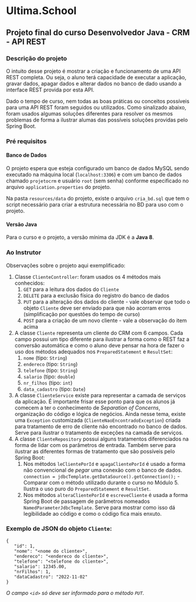 # Ultima.School

## Projeto final do curso Desenvolvedor Java - CRM - API REST

### Descrição do projeto

O intuito desse projeto é mostrar a criação e funcionamento de uma API REST completa. Ou seja,
o aluno terá capacidade de executar a aplicação, gravar dados, apagar dados e alterar dados no 
banco de dado usando a interface REST provida por esta API.

Dado o tempo de curso, nem todas as boas práticas ou conceitos possíveis para uma API REST foram
seguidos ou utilizados. Como sinalizado abaixo, foram usados algumas soluções diferentes para resolver
os mesmos problemas de forma a ilustrar alumas das possíveis soluções providas pelo Spring Boot.

### Pré requisitos

#### Banco de Dados

O projeto espera que esteja configurado um banco de dados MySQL sendo executado na máquina local (`localhost:3306`) e com um banco de dados chamado `projetocrm` e usuário `root` (sem senha) conforme especificado no arquivo `application.properties` do projeto.

Na pasta `resources/data` do projeto, existe o arquivo `cria_bd.sql` que tem o script necessário para criar a estrutura necessária no BD para uso com o projeto.

#### Versão Java

Para o curso e o projeto, a versão mínima da JDK é a **Java 8**.



### Ao Instrutor

Observações sobre o projeto aqui exemplificado:
1. Classe `ClienteController`: foram usados os 4 métodos mais conhecidos:
   1. `GET` para a leitura dos dados do `Cliente`
   2. `DELETE` para a exclusão física do registro do banco de dados
   3. `PUT` para a alteração dos dados do cliente - vale observar que todo o objeto `Cliente` deve ser enviado para que não acorram erros (simplificação por questões do tempo de curso)
   4. `POST` para a criação de um novo cliente - vale a observação do item acima
2. A classe `Cliente` representa um cliente do CRM com 6 campos. Cada campo possui um tipo diferente para ilustrar a forma como o REST faz a conversão automática e como o aluno deve pensar na hora de fazer o uso dos métodos adequados nos `PreparedStatement` e `ResultSet`:
   1. `nome` (tipo: `String`)
   2. `endereco`  (tipo: `String`)
   3. `telefone` (tipo: `String`)
   4. `salario` (tipo: `double`)
   5. `nr_filhos` (tipo: `int`)
   6. `data_cadastro` (tipo: `Date`)
3. A classe `ClienteService` existe para representar a camada de serviços da aplicação. É importante frisar esse ponto para que os alunos já comecem a ter o conhecimento de *Separation of Concerns*, organização do código e lógica de negócios. Ainda nesse tema, existe uma `Exception` customizada (`ClienteNaoEncontradoException`) criada para tratamento de erro de cliente não encontrado no banco de dados. Serve para ilustrar o tratamento de exceções na camada de serviços.
4. A classe `ClienteRepository` possui alguns tratamentos diferenciados na forma de lidar com os parâmetros de entrada. Também serve para ilustrar as diferentes formas de tratamento que são possíveis pelo Spring Boot:
   1. Nos métodos `leClientePorId` e `apagaClientePorId` é usado a forma não convencional de *pegar* uma conexão com o banco de dados.  `connection = jdbcTemplate.getDataSource().getConnection();` -  Comparar com o método utilizado durante o curso no Módulo 5. Ilustra o uso puro do `PreparedStatement` e `ResultSet`.
   2. Nos métodos `alteraClientePorId` e `escreveCliente` é usada a forma Spring Boot de passagem de parâmetros nomeados `NamedParameterJdbcTemplate`. Serve para mostrar como isso dá legibilidade ao código e como o código fica mais enxuto.

### Exemplo de JSON do objeto `Cliente`:

```
{
   "id": 1,
   "nome": "<nome do cliente>",
   "endereco": "<endereco do cliente>",
   "telefone": "<telefone do cliente>",
   "salario": 12345.00,
   "nrFilhos": 1,
   "dataCadastro": "2022-11-02"
}
```
*O campo `<id>` só deve ser informado para o método `PUT`.*

